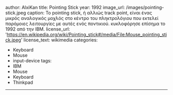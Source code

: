 author: AlxiKan
title: Pointing Stick
year: 1992
image_url: /images/pointing-stick.jpeg
caption: Το pointing stick, ή αλλιώς track point, είναι ένας μικρός αναλογικός μοχλός στο κέντρο του πληκτρολόγιου που εκτελεί παρόμοιες λειτουργίες με αυτές ενός ποντικιού. κυκλοφόρησε επίσημα το 1992 από την IBM. 
license_url: 'https://en.wikipedia.org/wiki/Pointing_stick#/media/File:Mouse_pointing_stick.jpeg'
license_text: wikimedia
categories:
  - Keyboard
  - Mouse
  - input-device
tags:
  - IBM
  - Mouse
  - Keyboard
  - Thinkpad
---
